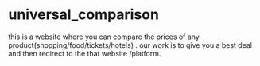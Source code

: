 # universal_comparison
this is a website where you can compare the prices of any product(shopping/food/tickets/hotels) .
our work  is to give you a best deal and then redirect to the that website /platform.
